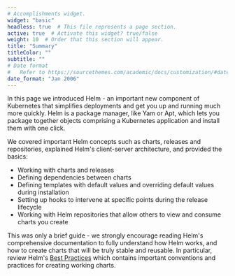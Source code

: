 ```yaml
---
# Accomplishments widget.
widget: "basic"  
headless: true  # This file represents a page section.
active: true  # Activate this widget? true/false
weight: 10  # Order that this section will appear.
title: "Summary"
titleColor: ""
subtitle: ""
# Date format
#   Refer to https://sourcethemes.com/academic/docs/customization/#date-format
date_format: "Jan 2006"
---
```

In this page we introduced Helm - an important new component of Kubernetes that simplifies deployments and get you up and running much more quickly. Helm is a package manager, like Yam or Apt, which lets you package together objects comprising a Kubernetes application and install them with one click. 

We covered important Helm concepts such as charts, releases and repositories, explained Helm's client-server architecture, and provided the basics:

* Working with charts and releases
* Defining dependencies between charts
* Defining templates with default values and overriding default values during installation
* Setting up hooks to intervene at specific points during the release lifecycle
* Working with Helm repositories that allow others to view and consume charts you create

This was only a brief guide - we strongly encourage reading Helm's comprehensive documentation to fully understand how Helm works, and how to create charts that will be truly stable and reusable. In particular, review Helm's [Best Practices](https://docs.helm.sh/chart_best_practices/#the-chart-best-practices-guide) which contains important conventions and practices for creating working charts.